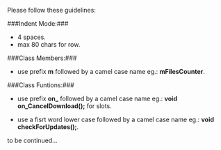 Please follow these guidelines:

###Indent Mode:###

- 4 spaces.
- max 80 chars for row.

###Class Members:###

- use prefix **m** followed by a camel case name eg.: **mFilesCounter**.

###Class Funtions:###

- use prefix **on_** followed by a camel case name eg.: **void on_CancelDownload();** for slots.

- use a fisrt word lower case followed by a camel case name eg.: **void checkForUpdates();**.

to be continued...
